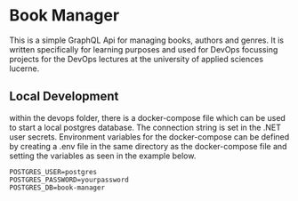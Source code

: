 # Book Manager
This is a simple GraphQL Api for managing books, authors and genres. It is written specifically for learning purposes and used for DevOps focussing projects for the DevOps lectures at the university of applied sciences lucerne.

## Local Development
within the devops folder, there is a docker-compose file which can be used to start a local postgres database. The connection string is set in the .NET user secrets.
Environment variables for the docker-compose can be defined by creating a .env file in the same directory as the docker-compose file and setting the variables as seen in the example below.
```
POSTGRES_USER=postgres
POSTGRES_PASSWORD=yourpassword
POSTGRES_DB=book-manager
```